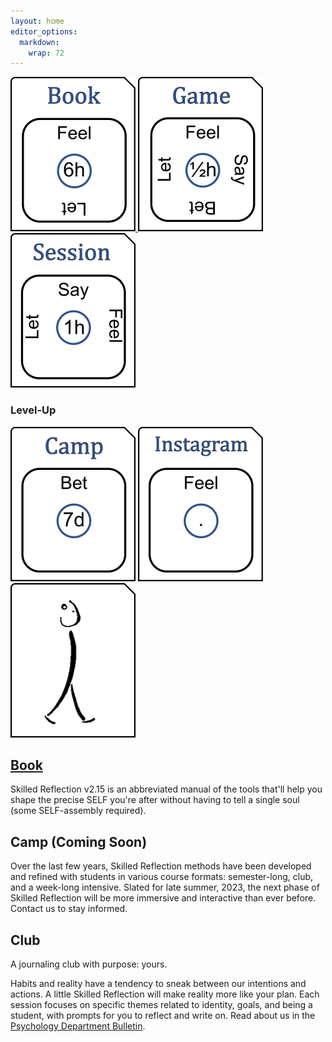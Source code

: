 ```yaml
---
layout: home
editor_options: 
  markdown: 
    wrap: 72
---
```



<a href="_book/index.html"> ![](figs/icon-book.png) </a>
<a href="game.html"> ![](figs/icon-game.png) </a>
<a href="every_session.html"> ![](figs/icon-session.png) </a>

### Level-Up  

![](figs/icon-camp.png) 
<a href="https://www.instagram.com/skilledreflection/"> ![](figs/icon-ig.png) </a>
 ![](figs/icon-sr.png)

## [Book](_book/index.html)

Skilled Reflection v2.15 is an abbreviated manual of the tools that'll
help you shape the precise SELF you're after without having to tell a
single soul (some SELF-assembly required).

## Camp (Coming Soon)  

Over the last few years, Skilled Reflection methods have been developed and refined with students in various course formats: semester-long, club, and a week-long intensive. Slated for late summer, 2023, the next phase of Skilled Reflection will be more immersive and interactive than ever before. Contact us to stay informed.

## Club

A journaling club with purpose: yours.

Habits and reality have a tendency to sneak between our intentions and
actions. A little Skilled Reflection will make reality more like your
plan.  Each session focuses on specific themes related to
identity, goals, and being a student, with prompts for you to reflect
and write on. Read about us in the [Psychology Department
Bulletin](https://psych.wisc.edu/news/when-personal-experience-meets-psychology-michael-koranda/).

